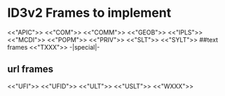 #  ID3v2 Frames to implement
<<"APIC">>
<<"COM">>
<<"COMM">>
<<"GEOB">>
<<"IPLS">>
<<"MCDI">>
<<"POPM">>
<<"PRIV">>
<<"SLT">>
<<"SYLT">>
##text frames
<<"TXXX">> -|special|-
## url frames
<<"UFI">>
<<"UFID">>
<<"ULT">>
<<"USLT">>
<<"WXXX">>
